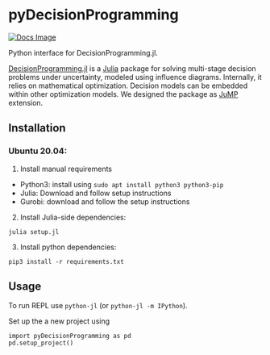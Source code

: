 # pyDecisionProgramming
[![Docs Image](https://img.shields.io/badge/docs-latest-blue.svg)](https://gamma-opt.github.io/pyDecisionProgramming/)

Python interface for DecisionProgramming.jl.

[DecisionProgramming.jl](https://github.com/gamma-opt/DecisionProgramming.jl)
is a [Julia](https://julialang.org/) package for solving
multi-stage decision problems under uncertainty, modeled
using influence diagrams. Internally, it relies on
mathematical optimization. Decision models can be embedded
within other optimization models. We designed the package
as [JuMP](https://jump.dev/) extension.

## Installation
### Ubuntu 20.04:

1. Install manual requirements
 * Python3: install using `sudo apt install python3 python3-pip`
 * Julia: Download and follow setup instructions
 * Gurobi: download and follow the setup instructions

2. Install Julia-side dependencies:
```
julia setup.jl
```

3. Install python dependencies:
```
pip3 install -r requirements.txt
```

## Usage

To run REPL use `python-jl` (or `python-jl -m IPython`).

Set up the a new project using
```
import pyDecisionProgramming as pd
pd.setup_project()
```


